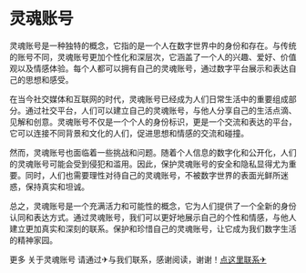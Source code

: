 # 灵魂账号

灵魂账号是一种独特的概念，它指的是一个人在数字世界中的身份和存在。与传统的账号不同，灵魂账号更加个性化和深层次，它涵盖了一个人的兴趣、爱好、价值观以及情感体验。每个人都可以拥有自己的灵魂账号，通过数字平台展示和表达自己的思想和感受。

在当今社交媒体和互联网的时代，灵魂账号已经成为人们日常生活中的重要组成部分。通过社交平台，人们可以建立自己的灵魂账号，与他人分享自己的生活点滴、见解和创意。灵魂账号不仅是一个个人的身份标识，更是一个交流和表达的平台，它可以连接不同背景和文化的人们，促进思想和情感的交流和碰撞。

然而，灵魂账号也面临着一些挑战和问题。随着个人信息的数字化和公开化，人们的灵魂账号可能会受到侵犯和滥用。因此，保护灵魂账号的安全和隐私显得尤为重要。同时，人们也需要理性对待自己的灵魂账号，不被数字世界的表面光鲜所迷惑，保持真实和坦诚。

总之，灵魂账号是一个充满活力和可能性的概念，它为人们提供了一个全新的身份认同和表达方式。通过灵魂账号，我们可以更好地展示自己的个性和情感，与他人建立更加真实和深刻的联系。保护和珍惜自己的灵魂账号，让它成为我们数字生活的精神家园。

更多 关于灵魂账号 请通过✈与我们联系，感谢阅读，谢谢！[点这里联系✈](https://t.me/pt99bot)